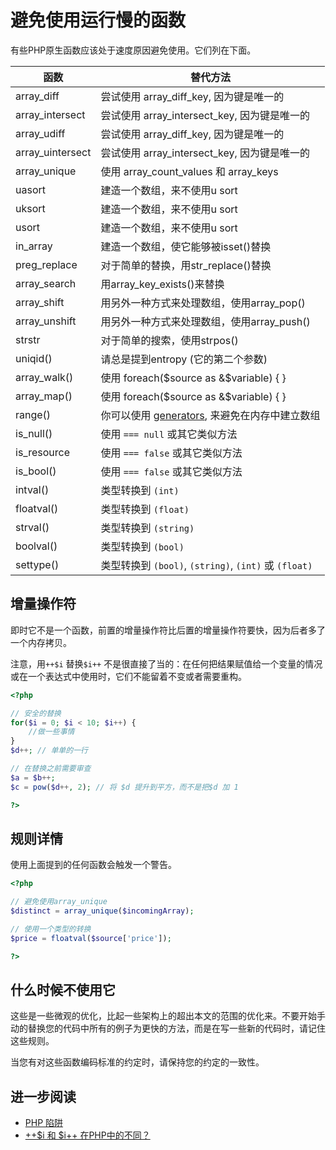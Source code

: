 <!-- 性能 -->
# 避免使用运行慢的函数

有些PHP原生函数应该处于速度原因避免使用。它们列在下面。

| 函数 | 替代方法 |
|---|---|
| array\_diff        | 尝试使用 array\_diff\_key, 因为键是唯一的 |
| array\_intersect   | 尝试使用 array\_intersect\_key, 因为键是唯一的 |
| array\_udiff       | 尝试使用 array\_diff\_key, 因为键是唯一的 |
| array\_uintersect  | 尝试使用 array\_intersect\_key, 因为键是唯一的 |
| array\_unique      | 使用 array\_count\_values 和 array\_keys|
| uasort             | 建造一个数组，来不使用u sort|
| uksort             | 建造一个数组，来不使用u sort|
| usort              | 建造一个数组，来不使用u sort|
| in\_array          | 建造一个数组，使它能够被isset()替换 |
| preg\_replace      | 对于简单的替换，用str\_replace()替换 |
| array\_search      | 用array\_key\_exists()来替换 |
| array\_shift       | 用另外一种方式来处理数组，使用array\_pop() |
| array\_unshift     | 用另外一种方式来处理数组，使用array\_push() |
| strstr             | 对于简单的搜索，使用strpos() |
| uniqid()           | 请总是提到entropy (它的第二个参数) |
| array\_walk()      | 使用 foreach($source as &$variable) { } |
| array\_map()       | 使用 foreach($source as &$variable) { } |
| range()            | 你可以使用 [generators](http://php.net/manual/language.generators.overview.php), 来避免在内存中建立数组 |
| is\_null()         | 使用 `=== null` 或其它类似方法                             |
| is\_resource       | 使用 `=== false` 或其它类似方法                            |
| is\_bool()         | 使用 `=== false` 或其它类似方法                            |
| intval()           | 类型转换到 `(int)`                                       |
| floatval()         | 类型转换到 `(float)`                                     |
| strval()           | 类型转换到 `(string)`                                    |
| boolval()          | 类型转换到 `(bool)`                                      |
| settype()          | 类型转换到 `(bool)`, `(string)`, `(int)` 或 `(float)`    |


## 增量操作符

即时它不是一个函数，前置的增量操作符比后置的增量操作符要快，因为后者多了一个内存拷贝。

注意，用`++$i` 替换`$i++` 不是很直接了当的：在任何把结果赋值给一个变量的情况或在一个表达式中使用时，它们不能留着不变或者需要重构。  

```php
<?php

// 安全的替换
for($i = 0; $i < 10; $i++) { 
	//做一些事情
}
$d++; // 单单的一行

// 在替换之前需要审查
$a = $b++;
$c = pow($d++, 2); // 将 $d 提升到平方，而不是把$d 加 1

?>
```

## 规则详情

使用上面提到的任何函数会触发一个警告。 

```php
<?php

// 避免使用array_unique
$distinct = array_unique($incomingArray);

// 使用一个类型的转换
$price = floatval($source['price']);

?>
```
<!--
### 选择
-->
## 什么时候不使用它
这些是一些微观的优化，比起一些架构上的超出本文的范围的优化来。不要开始手动的替换您的代码中所有的例子为更快的方法，而是在写一些新的代码时，请记住这些规则。

当您有对这些函数编码标准的约定时，请保持您的约定的一致性。


## 进一步阅读
* [PHP 陷阱](https://secure.phabricator.com/book/phabflavor/article/php_pitfalls/)
* [++$i 和 $i++ 在PHP中的不同？](http://stackoverflow.com/questions/1756015/whats-the-difference-between-i-and-i-in-php)
